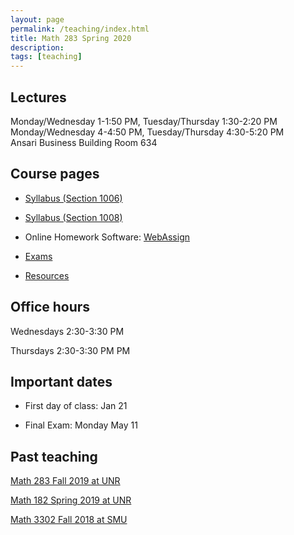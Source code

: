 ```yaml
---
layout: page
permalink: /teaching/index.html
title: Math 283 Spring 2020
description: 
tags: [teaching]
---
```


## Lectures 

Monday/Wednesday 1-1:50 PM, Tuesday/Thursday   1:30-2:20 PM <br /> 
Monday/Wednesday 4-4:50 PM, Tuesday/Thursday   4:30-5:20 PM <br />
Ansari Business Building Room 634

## Course pages

* <a href="https://unr.canvaslms.com/courses/52144"> Syllabus (Section 1006)</a>

* <a href="https://unr.canvaslms.com/courses/52149"> Syllabus (Section 1008)</a>

* Online Homework Software: [WebAssign](https://www.webassign.net/)

* <a href="/teaching/math283s20/exams/index.html">Exams</a>

* <a href="/teaching/math283s20/resources/index.html">Resources</a>


## Office hours 

Wednesdays 2:30-3:30 PM <br /> 

Thursdays 2:30-3:30 PM PM 

## Important dates

* First day of class: Jan 21 

* Final Exam: Monday May 11 


## Past teaching

<a href="/teaching/math283f19/index.html">Math 283 Fall 2019 at UNR</a>

<a href="/teaching/math182s19/index.html">Math 182 Spring 2019 at UNR</a>

<a href="/teaching/math3302f18/index.html">Math 3302 Fall 2018 at SMU</a>












